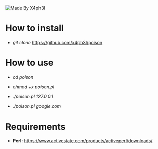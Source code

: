![Made By X4ph3l](http://i.imgur.com/oqfXKIR.png)
                             
                             
                             
 # **How to install**
 
- *git clone* https://github.com/x4ph3l/poison
 
 # **How to use**
 
 - *cd poison*
 
 - *chmod +x poison.pl*
 
 - *./poison.pl 127.0.0.1*
 
 - *./poison.pl google.com*

# **Requirements**

- **Perl:** https://www.activestate.com/products/activeperl/downloads/

